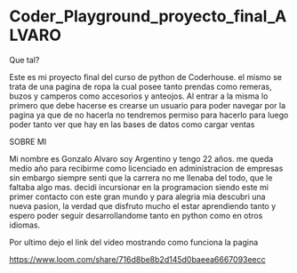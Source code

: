 # Coder_Playground_proyecto_final_ALVARO

Que tal?

Este es mi proyecto final del curso de python de Coderhouse. el mismo se trata de una pagina de ropa la cual posee tanto prendas como remeras, buzos y camperos como accesorios y anteojos. Al entrar a la misma lo primero que debe hacerse es crearse un usuario para poder navegar por la pagina ya que de no hacerla no tendremos permiso para hacerlo para luego poder tanto ver que hay en las bases de datos como cargar ventas


SOBRE MI

Mi nombre es Gonzalo Alvaro soy Argentino y tengo 22 años. me queda medio año para recibirme como licenciado en administracion de empresas sin embargo siempre senti que la carrera no me llenaba del todo, que le faltaba algo mas. decidi incursionar en la programacion siendo este mi primer contacto con este gran mundo y para alegria mia descubri una nueva pasion, la verdad que disfruto mucho el estar aprendiendo tanto y espero poder seguir desarrollandome tanto en python como en otros idiomas.

Por ultimo dejo el link del video mostrando como funciona la pagina

https://www.loom.com/share/716d8be8b2d145d0baeea6667093eecc

